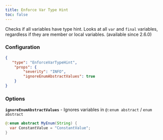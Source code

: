 ```yaml
---
title: Enforce Var Type Hint
toc: false
---
```


Checks if all variables have type hint. Looks at all `var` and `final` variables, regardless if they are member or local variables. (available since 2.6.0)

### Configuration

```json
{
   "type": "EnforceVarTypeHint",
    "props": {
        "severity": "INFO",
        "ignoreEnumAbstractValues": true
    }
}
```

### Options

**`ignoreEnumAbstractValues`** - Ignores variables in `@:enum abstract` / `enum abstract`

```java
@:enum abstract MyEnum(String) {
  var ConstantValue = "ConstantValue";
}
```

